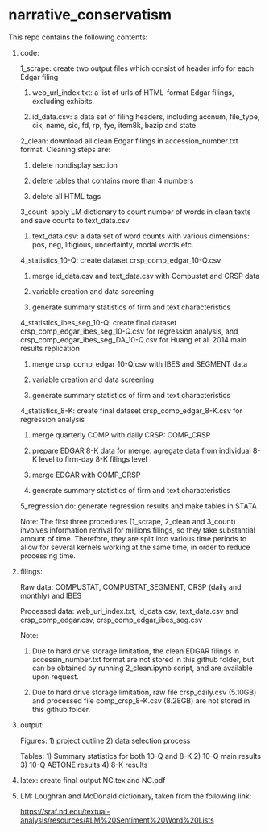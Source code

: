 # narrative_conservatism
This repo contains the following contents:
  1. code:
  
		1_scrape: create two output files which consist of header info for each Edgar filing 
		
		1) web_url_index.txt: a list of urls of HTML-format Edgar filings, excluding exhibits.
      
		2) id_data.csv: a data set of filing headers, including accnum, file_type, cik, name, sic, fd, rp, fye, item8k, bazip and state
		
		2_clean: download all clean Edgar filings in accession_number.txt format. Cleaning steps are:
		
		1) delete nondisplay section
			
      2) delete tables that contains more than 4 numbers
			
      3) delete all HTML tags
      
		3_count: apply LM dictionary to count number of words in clean texts and save counts to text_data.csv
         
		1) text_data.csv: a data set of word counts with various dimensions: pos, neg, litigious, uncertainty, modal words etc.      
      
		4_statistics_10-Q: create dataset crsp_comp_edgar_10-Q.csv
		
		1) merge id_data.csv and text_data.csv with Compustat and CRSP data
		
		2) variable creation and data screening
		
		3) generate summary statistics of firm and text characteristics
		
		4_statistics_ibes_seg_10-Q: create final dataset crsp_comp_edgar_ibes_seg_10-Q.csv for regression analysis, and crsp_comp_edgar_ibes_seg_DA_10-Q.csv for Huang et al. 2014 main results replication
		
		1) merge crsp_comp_edgar_10-Q.csv with IBES and SEGMENT data
		
		2) variable creation and data screening
		
		3) generate summary statistics of firm and text characteristics
		
		4_statistics_8-K: create final dataset crsp_comp_edgar_8-K.csv for regression analysis
		
		1) merge quarterly COMP with daily CRSP: COMP_CRSP
		
		2) prepare EDGAR 8-K data for merge: agregate data from individual 8-K level to firm-day 8-K filings level
		
		3) merge EDGAR with COMP_CRSP
		
		4) generate summary statistics of firm and text characteristics
		
		5_regression.do: generate regression results and make tables in STATA
    
		Note: The first three procedures (1_scrape, 2_clean and 3_count) involves information retrival for millions filings, so they take substantial amount of time. Therefore, they are split into various time periods to allow for several kernels working at the same time, in order to reduce processing time.
  
  2. filings:
	
		Raw data: COMPUSTAT, COMPUSTAT_SEGMENT, CRSP (daily and monthly) and IBES 
      
		Processed data: web_url_index.txt, id_data.csv, text_data.csv and crsp_comp_edgar.csv, crsp_comp_edgar_ibes_seg.csv
    
		Note: 
		
		1) Due to hard drive storage limitation, the clean EDGAR filings in accessin_number.txt format are not stored in this github folder, but can be obtained by running 2_clean.ipynb script, and are available upon request.
		
		2) Due to hard drive storage limitation, raw file crsp_daily.csv (5.10GB) and processed file comp_crsp_8-K.csv (8.28GB) are not stored in this github folder.
    
  3. output: 
  
  		Figures: 1) project outline 2) data selection process
		
		Tables: 1) Summary statistics for both 10-Q and 8-K 2) 10-Q main results 3) 10-Q ABTONE results 4) 8-K results 
		
  4. latex: create final output NC.tex and NC.pdf
  
  5. LM: Loughran and McDonald dictionary, taken from the following link:
  
  		https://sraf.nd.edu/textual-analysis/resources/#LM%20Sentiment%20Word%20Lists

